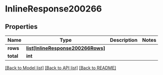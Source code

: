 # InlineResponse200266

## Properties
Name | Type | Description | Notes
------------ | ------------- | ------------- | -------------
**rows** | [**list[InlineResponse200266Rows]**](InlineResponse200266Rows.md) |  | 
**total** | **int** |  | 

[[Back to Model list]](../README.md#documentation-for-models) [[Back to API list]](../README.md#documentation-for-api-endpoints) [[Back to README]](../README.md)

